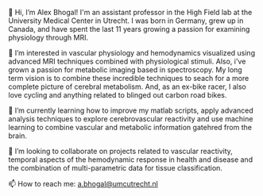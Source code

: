 👋 Hi, I’m Alex Bhogal! I'm an assistant professor in the High Field lab at the University Medical Center in Utrecht. I was born in Germany, grew up in Canada, and have spent the last 11 years growing a passion for examining physiology through MRI.

👀 I’m interested in vascular physiology and hemodynamics visualized using advanced MRI techniques combined with physiological stimuli. Also, i've grown a passion for metabolic imaging based in spectroscopy. My long term vision is to combine these incredible techniques to seach for a more complete picture of cerebral metabolism. And, as an ex-bike racer, I also love cycling and anything related to blinged out carbon road bikes.

🌱 I’m currently learning how to improve my matlab scripts, apply advanced analysis techniques to explore cerebrovascular reactivity and use machine learning to combine vascular and metabolic information gatehred from the brain.

💞️ I’m looking to collaborate on projects related to vascular reactivity, temporal aspects of the hemodynamic response in health and disease and the combination of multi-parametric data for tissue classification.

📫 How to reach me: a.bhogal@umcutrecht.nl

<!---
abhogal-lab/abhogal-lab is a ✨ special ✨ repository because its `README.md` (this file) appears on your GitHub profile.
You can click the Preview link to take a look at your changes.
--->
